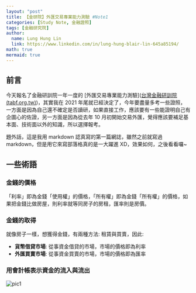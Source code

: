 ```yaml
---
layout: "post"
title: 【金研院】外匯交易專業能力測驗 #Note1
categories: [Study Note, 金融證照]
tags: [金融研究院]
author:
  name: Lung Hung Lin
  link: https://www.linkedin.com/in/lung-hung-blair-lin-645a85194/
math: true
mermaid: true
---
```


## 前言

今天報名了金融研訓院一年一度的 [外匯交易專業能力測驗]([台灣金融研訓院 (tabf.org.tw)](https://www.tabf.org.tw/LicenseExamList.aspx?ExamCode=081))，其實我在 2021 年尾就已經決定了，今年要盡量多考一些證照，一方面是因為自己還不確定是否讀研，如果直接工作，應該要有一些能證明自己有企圖心的佐證，另一方面是因為從去年 10 月初開始交易外匯，覺得應該要補足基本面、技術面以外的知識，所以選擇報考。

題外話，這是我用 markdown 認真寫的第一篇網誌，雖然之前就寫過 markdown，但是用它來寫部落格真的是一大躍進 XD，效果如何，之後看看囉~

## 一些術語

### 金錢的價格

「利率」即為金錢「使用權」的價格，「所有權」即為金錢「所有權」的價格，如果把金錢比做房屋，則利率就等同房子的房租，匯率則是房價。

### 金錢的取得

就像房子一樣，想獲得金錢，有兩種方法: 租賃與買賣，因此:

- **貨幣借貸市場**: 從事資金借貸的市場，市場的價格即為利率
- **外匯買賣市場**: 從事資金買賣的市場，市場的價格即為匯率

### 用會計帳表示資金的流入與流出

![pic1]()
